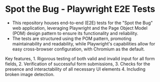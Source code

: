 # Spot the Bug - Playwright E2E Tests

- This repository houses end-to-end (E2E) tests for the "Spot the Bug" web application, leveraging Playwright and the Page Object Model (POM) design pattern to ensure its functionality and reliability.
- The tests are structured using the POM pattern, promoting maintainability and readability, while Playwright's capabilities allow for easy cross-browser configuration, with Chromium as the default.

Key features,
    1. Rigorous testing of both valid and invalid input for all form fields,
    2. Verification of successful form submissions,
    3. Checks for the presence and interactability of all necessary UI elements
    4. Including broken image detection.